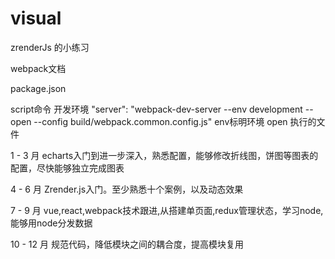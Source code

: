 # visual
zrenderJs 的小练习





webpack文档

package.json

script命令
开发环境
"server": "webpack-dev-server --env development --open --config build/webpack.common.config.js"
env标明环境    open    执行的文件














 1 - 3 月
echarts入门到进一步深入，熟悉配置，能够修改折线图，饼图等图表的配置，尽快能够独立完成图表

4 - 6 月
Zrender.js入门。至少熟悉十个案例，以及动态效果

7 - 9 月
vue,react,webpack技术跟进,从搭建单页面,redux管理状态，学习node,能够用node分发数据

10 - 12 月
规范代码，降低模块之间的耦合度，提高模块复用


